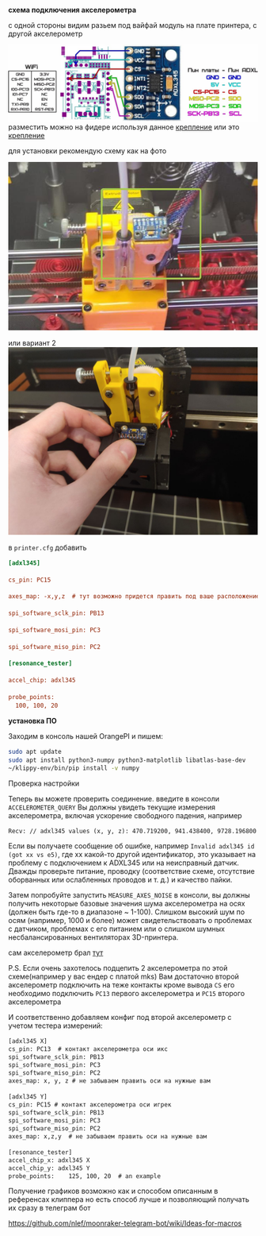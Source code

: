 **схема подключения акселерометра**

с одной стороны видим разьем под вайфай модуль на плате принтера, с другой акселерометр

![adxl345](adxl345.jpg)
разместить можно на фидере используя данное [крепление](adxl.stl)  или это [крепление](adxl2.stl)  

для установки рекомендую схему как на фото

![tool](tool.jpg)

или  вариант 2
![вариант2](v2_1.jpg)

в ```printer.cfg``` добавить
```cfg
[adxl345]

cs_pin: PC15

axes_map: -x,y,z  # тут возможно придется править под ваше расположение осей

spi_software_sclk_pin: PB13

spi_software_mosi_pin: PC3

spi_software_miso_pin: PC2

[resonance_tester]

accel_chip: adxl345

probe_points:
  100, 100, 20
```
**установка ПО**

Заходим в консоль нашей OrangePI и пишем:
```bash
sudo apt update
sudo apt install python3-numpy python3-matplotlib libatlas-base-dev
~/klippy-env/bin/pip install -v numpy
```

Проверка настройки

Теперь вы можете проверить соединение.
 введите в консоли `ACCELEROMETER_QUERY`
Вы должны увидеть текущие измерения акселерометра, включая ускорение свободного падения, например
```
Recv: // adxl345 values (x, y, z): 470.719200, 941.438400, 9728.196800
```
Если вы получаете сообщение об ошибке, например `Invalid adxl345 id (got xx vs e5)`, где xx какой-то другой идентификатор, это указывает на проблему с подключением к ADXL345 или на неисправный датчик. Дважды проверьте питание, проводку (соответствие схеме, отсутствие оборванных или ослабленных проводов и т. д.) и качество пайки. 

Затем попробуйте запустить `MEASURE_AXES_NOISE` в консоли, вы должны получить некоторые базовые значения шума акселерометра на осях (должен быть где-то в диапазоне ~ 1-100). Слишком высокий шум по осям (например, 1000 и более) может свидетельствовать о проблемах с датчиком, проблемах с его питанием или о слишком шумных несбалансированных вентиляторах 3D-принтера.

сам акселерометр брал [тут](http://alii.pub/6hx40w) 

P.S.  Если очень захотелось подцепить 2 акселерометра  по этой схеме(например у вас ендер с платой mks) Вам достаточно второй акселерометр подключить на теже контакты кроме вывода
`CS` его необходимо  подключить `PC13` первого акселерометра и `PC15` второго акселерометра

И соответственно добавляем конфиг под второй акселерометр с учетом тестера измерений:

```
[adxl345 X]
cs_pin: PC13  # контакт акселерометра оси икс
spi_software_sclk_pin: PB13
spi_software_mosi_pin: PC3
spi_software_miso_pin: PC2
axes_map: x, y, z # не забываем править оси на нужные вам

[adxl345 Y]
cs_pin: PC15 # контакт акселерометра оси игрек
spi_software_sclk_pin: PB13
spi_software_mosi_pin: PC3
spi_software_miso_pin: PC2
axes_map: x,z,y  # не забываем править оси на нужные вам

[resonance_tester]
accel_chip_x: adxl345 X
accel_chip_y: adxl345 Y
probe_points:    125, 100, 20  # an example
```

Получение графиков возможно как и способом описанным в референсах клиппера но есть способ лучше и позволяющий получать их сразу в телеграм бот

https://github.com/nlef/moonraker-telegram-bot/wiki/Ideas-for-macros
